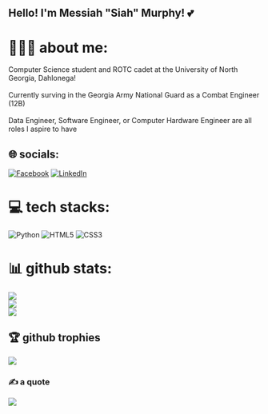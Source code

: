 ## Hello! I'm Messiah "Siah" Murphy! 💕
# 👩🏽‍💻 about me:
Computer Science student and ROTC cadet at the University of North Georgia, Dahlonega! <br/><br>  Currently surving in the Georgia Army National Guard as a Combat Engineer (12B) <br/><br> Data Engineer, Software Engineer, or Computer Hardware Engineer are all roles I aspire to have <br/>


## 🌐 socials:
[![Facebook](https://img.shields.io/badge/Facebook-%231877F2.svg?logo=Facebook&logoColor=white)](https://facebook.com/siahmurphy) [![LinkedIn](https://img.shields.io/badge/LinkedIn-%230077B5.svg?logo=linkedin&logoColor=white)](https://linkedin.com/in/https://www.linkedin.com/in/cdt-messiah-murphy-39965b25b/) 

# 💻 tech stacks:
![Python](https://img.shields.io/badge/python-3670A0?style=for-the-badge&logo=python&logoColor=ffdd54) ![HTML5](https://img.shields.io/badge/html5-%23E34F26.svg?style=for-the-badge&logo=html5&logoColor=white) ![CSS3](https://img.shields.io/badge/css3-%231572B6.svg?style=for-the-badge&logo=css3&logoColor=white) 
# 📊 github stats:
![](https://github-readme-stats.vercel.app/api?username=saismurphy&theme=rose_pine&hide_border=false&include_all_commits=false&count_private=false)<br/>
![](https://github-readme-streak-stats.herokuapp.com/?user=saismurphy&theme=rose_pine&hide_border=false)<br/>
![](https://github-readme-stats.vercel.app/api/top-langs/?username=saismurphy&theme=rose_pine&hide_border=false&include_all_commits=false&count_private=false&layout=compact)

## 🏆 github trophies
![](https://github-profile-trophy.vercel.app/?username=saismurphy&theme=calm_pink&no-frame=false&no-bg=true&margin-w=4)

### ✍️ a quote
![](https://quotes-github-readme.vercel.app/api?type=vetical&theme=radical)

<!-- Proudly created with GPRM ( https://gprm.itsvg.in ) -->
